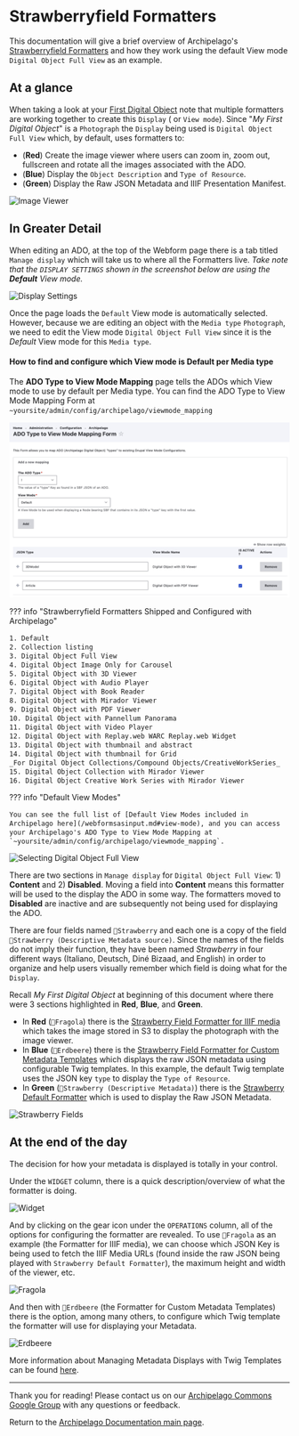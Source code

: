 # Strawberryfield Formatters

This documentation will give a brief overview of Archipelago's [Strawberryfield Formatters](https://github.com/esmero/format_strawberryfield) and how they work using the default View mode `Digital Object Full View` as an example.

## At a glance

When taking a look at your [First Digital Object](firstobject.md) note that multiple formatters are working together to create this `Display` ( or `View mode`). Since "*My First Digital Object*" is a `Photograph` the `Display` being used is `Digital Object Full View` which, by default, uses formatters to:

- (**Red**) Create the image viewer where users can zoom in, zoom out, fullscreen and rotate all the images associated with the ADO.
- (**Blue**) Display the `Object Description` and `Type of Resource`.
- (**Green**) Display the Raw JSON Metadata and IIIF Presentation Manifest.

![Image Viewer](images/strawberryfield-formatters/01_my-first-digital-object.jpg)

## In Greater Detail

When editing an ADO, at the top of the Webform page there is a tab titled `Manage display` which will take us to where all the Formatters live. _Take note that the `DISPLAY SETTINGS` shown in the screenshot below are using the **Default** View mode._

![Display Settings](images/strawberryfield-formatters/02_managedisplay.jpg)

Once the page loads the `Default` View mode is automatically selected. However, because we are editing an object with the `Media type` `Photograph`, we need to edit the View mode `Digital Object Full View` since it is the *Default* View mode for this `Media type`.

#### How to find and configure which View mode is Default per Media type

The **ADO Type to View Mode Mapping** page tells the ADOs which View mode to use by default per Media type. You can find the ADO Type to View Mode Mapping Form at `~yoursite/admin/config/archipelago/viewmode_mapping`

![ADO Type to View Mode Mapping Form](images/ado-type-to-view-mode-mapping.png)

??? info "Strawberryfield Formatters Shipped and Configured with Archipelago"

    1. Default
    2. Collection listing
    3. Digital Object Full View
    4. Digital Object Image Only for Carousel
    5. Digital Object with 3D Viewer
    6. Digital Object with Audio Player
    7. Digital Object with Book Reader
    8. Digital Object with Mirador Viewer
    9. Digital Object with PDF Viewer
    10. Digital Object with Pannellum Panorama
    11. Digital Object with Video Player
    12. Digital Object with Replay.web WARC Replay.web Widget
    13. Digital Object with thumbnail and abstract
    14. Digital Object with thumbnail for Grid
    _For Digital Object Collections/Compound Objects/CreativeWorkSeries_
    15. Digital Object Collection with Mirador Viewer
    16. Digital Object Creative Work Series with Mirador Viewer
    

??? info "Default View Modes"

    You can see the full list of [Default View Modes included in Archipelago here](/webformsasinput.md#view-mode), and you can access your Archipelago's ADO Type to View Mode Mapping at `~yoursite/admin/config/archipelago/viewmode_mapping`.
    

![Selecting Digital Object Full View](images/strawberryfield-formatters/03_default-managedisplay.jpg)

There are two sections in `Manage display` for `Digital Object Full View`: 1) **Content** and 2) **Disabled**. Moving a field into **Content** means this formatter will be used to the display the ADO in some way. The formatters moved to **Disabled** are inactive and are subsequently not being used for displaying the ADO.

There are four fields named `🍓Strawberry` and each one is a copy of the field `🍓Strawberry (Descriptive Metadata source)`. Since the names of the fields do not imply their function, they have been named *Strawberry* in four different ways (Italiano, Deutsch, Diné Bizaad, and English) in order to organize and help users visually remember which field is doing what for the `Display`.

Recall *My First Digital Object* at beginning of this document where there were 3 sections highlighted in **Red**, **Blue**, and **Green**.

- In **Red** (`🍓Fragola`) there is the [Strawberry Field Formatter for IIIF media](tbd.md) which takes the image stored in S3 to display the photograph with the image viewer.
- In **Blue** (`🍓Erdbeere`) there is the [Strawberry Field Formatter for Custom Metadata Templates](tbd.md) which displays the raw JSON metadata using configurable Twig templates. In this example, the default Twig template uses the JSON key `type` to display the `Type of Resource`.
- In **Green** (`🍓Strawberry (Descriptive Metadata)`) there is the [Strawberry Default Formatter](tbd.md) which is used to display the Raw JSON Metadata.

![Strawberry Fields](images/strawberryfield-formatters/04_strawberryfields.jpg)

## At the end of the day

The decision for how your metadata is displayed is totally in your control.

Under the `WIDGET` column, there is a quick description/overview of what the formatter is doing.

![Widget](images/strawberryfield-formatters/05_widget.jpg)

And by clicking on the gear icon under the `OPERATIONS` column, all of the options for configuring the formatter are revealed. To use `🍓Fragola` as an example (the Formatter for IIIF media), we can choose which JSON Key is being used to fetch the IIIF Media URLs (found inside the raw JSON being played with `Strawberry Default Formatter`), the maximum height and width of the viewer, etc.

![Fragola](images/strawberryfield-formatters/06_fragola.jpg)

And then with `🍓Erdbeere` (the Formatter for Custom Metadata Templates) there is the option, among many others, to configure which Twig template the formatter will use for displaying your Metadata.

![Erdbeere](images/strawberryfield-formatters/07_erdbeere.jpg)

More information about Managing Metadata Displays with Twig Templates can be found [here](metadatatwigs.md).

___

Thank you for reading! Please contact us on our [Archipelago Commons Google Group](https://groups.google.com/forum/#!forum/archipelago-commons) with any questions or feedback.

Return to the [Archipelago Documentation main page](index.md).
